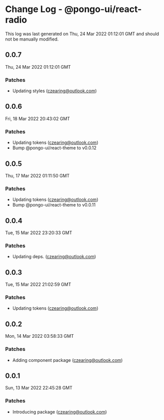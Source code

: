 # Change Log - @pongo-ui/react-radio

This log was last generated on Thu, 24 Mar 2022 01:12:01 GMT and should not be manually modified.

<!-- Start content -->

## 0.0.7

Thu, 24 Mar 2022 01:12:01 GMT

### Patches

- Updating styles (czearing@outlook.com)

## 0.0.6

Fri, 18 Mar 2022 20:43:02 GMT

### Patches

- Updating tokens (czearing@outlook.com)
- Bump @pongo-ui/react-theme to v0.0.12

## 0.0.5

Thu, 17 Mar 2022 01:11:50 GMT

### Patches

- Updating tokens (czearing@outlook.com)
- Bump @pongo-ui/react-theme to v0.0.11

## 0.0.4

Tue, 15 Mar 2022 23:20:33 GMT

### Patches

- Updating deps. (czearing@outlook.com)

## 0.0.3

Tue, 15 Mar 2022 21:02:59 GMT

### Patches

- Updating tokens (czearing@outlook.com)

## 0.0.2

Mon, 14 Mar 2022 03:58:33 GMT

### Patches

- Adding component package (czearing@outlook.com)

## 0.0.1

Sun, 13 Mar 2022 22:45:28 GMT

### Patches

- Introducing package (czearing@outlook.com)
